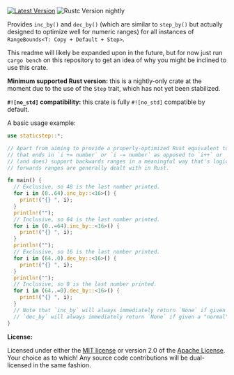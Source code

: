 [![Latest Version]][crates.io] ![Rustc Version nightly]

[Latest Version]: https://img.shields.io/crates/v/staticstep.svg
[crates.io]: https://crates.io/crates/staticstep
[Rustc Version nightly]: https://img.shields.io/badge/rustc-nightly-lightgray.svg

Provides `inc_by()` and `dec_by()` (which are similar to `step_by()` but actually designed to optimize well for numeric ranges) for all instances of `RangeBounds<T: Copy + Default + Step>`.

This readme will likely be expanded upon in the future, but for now just run `cargo bench` on this repository to get an idea of why you might be inclined to use this crate.

**Minimum supported Rust version:** this is a nightly-only crate at the moment due to the use of
the `Step` trait, which has not yet been stabilized.

**`#![no_std]` compatibility:** this crate is fully `#![no_std]` compatible by default.

A basic usage example:

```rust
use staticstep::*;

// Apart from aiming to provide a properly-optimized Rust equivalent to the sort of C-style for-loop
// that ends in `i += number` or `i -= number` as opposed to `i++` or `i--`, this crate also aims to
// (and does) support backwards ranges in a meaningful way that's logically equivalent to how
// forwards ranges are generally dealt with in Rust.

fn main() {
  // Exclusive, so 48 is the last number printed.
  for i in (0..64).inc_by::<16>() {
    print!("{} ", i);
  }
  println!("");
  // Inclusive, so 64 is the last number printed.
  for i in (0..=64).inc_by::<16>() {
    print!("{} ", i);
  }
  println!("");
  // Exclusive, so 16 is the last number printed.
  for i in (64..0).dec_by::<16>() {
    print!("{} ", i);
  }
  println!("");
  // Inclusive, so 0 is the last number printed.
  for i in (64..=0).dec_by::<16>() {
    print!("{} ", i);
  }
  // Note that `inc_by` will always immediately return `None` if given a reverse range, while
  // `dec_by` will always immediately return `None` if given a "normal" forwards range.
}
```

**License:**

Licensed under either the <a href="LICENSE-MIT">MIT license</a> or version 2.0 of the <a href="LICENSE-APACHE">Apache License</a>. Your choice as to which!
Any source code contributions will be dual-licensed in the same fashion.
